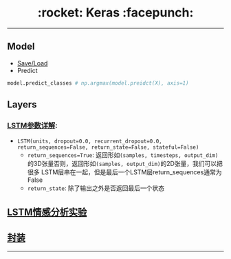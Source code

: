 <h1 align = "center">:rocket: Keras :facepunch:</h1>

---
## Model
- [Save/Load][1]
- Predict
```python
model.predict_classes # np.argmax(model.preidct(X), axis=1)
```
## Layers
### [LSTM参数详解][4]: 
- `LSTM(units, dropout=0.0, recurrent_dropout=0.0, return_sequences=False, return_state=False, stateful=False)`
  - `return_sequences=True`: 返回形如`(samples, timesteps, output_dim)`的3D张量否则，返回形如`(samples, output_dim)`的2D张量，我们可以把很多   LSTM层串在一起，但是最后一个LSTM层return_sequences通常为False
  - `return_state`: 除了输出之外是否返回最后一个状态
  
  
## [LSTM情感分析实验][2]

## [封装][3]


---
[1]: https://blog.csdn.net/jiandanjinxin/article/details/77152530
[2]: http://blog.csdn.net/xhyqlbd/article/details/79006899
[3]: http://willwolf.io/2017/05/08/transfer-learning-flight-delay-prediction/
[4]: https://blog.csdn.net/jiangpeng59/article/details/77646186
